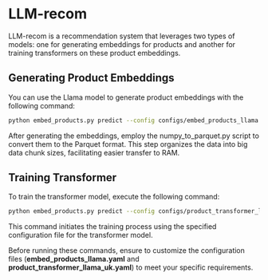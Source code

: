 # LLM-recom


LLM-recom is a recommendation system that leverages two types of models: one for generating embeddings for products and another for training transformers on these product embeddings.

## Generating Product Embeddings

You can use the Llama model to generate product embeddings with the following command:

```bash
python embed_products.py predict --config configs/embed_products_llama.yaml
```

After generating the embeddings, employ the numpy_to_parquet.py script to convert them to the Parquet format. This step organizes the data into big data chunk sizes, facilitating easier transfer to RAM.

## Training Transformer
To train the transformer model, execute the following command:

```bash
python embed_products.py predict --config configs/product_transformer_llama_uk.yaml
```

This command initiates the training process using the specified configuration file for the transformer model.

Before running these commands, ensure to customize the configuration files (**embed_products_llama.yaml** and **product_transformer_llama_uk.yaml**) to meet your specific requirements.


